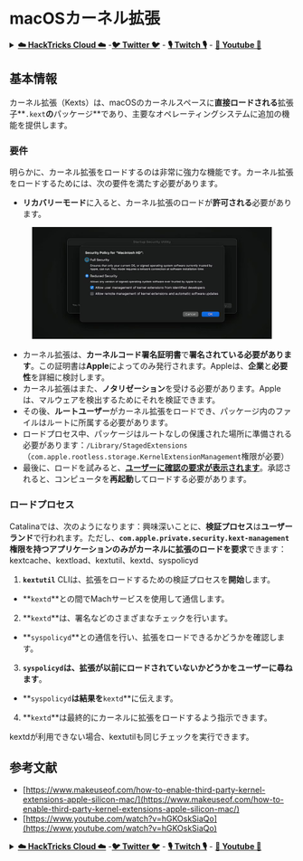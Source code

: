 # macOSカーネル拡張

<details>

<summary><a href="https://cloud.hacktricks.xyz/pentesting-cloud/pentesting-cloud-methodology"><strong>☁️ HackTricks Cloud ☁️</strong></a> -<a href="https://twitter.com/hacktricks_live"><strong>🐦 Twitter 🐦</strong></a> - <a href="https://www.twitch.tv/hacktricks_live/schedule"><strong>🎙️ Twitch 🎙️</strong></a> - <a href="https://www.youtube.com/@hacktricks_LIVE"><strong>🎥 Youtube 🎥</strong></a></summary>

* **サイバーセキュリティ企業**で働いていますか？ HackTricksであなたの企業を宣伝したいですか？ または、**PEASSの最新バージョンにアクセスしたり、HackTricksをPDFでダウンロード**したいですか？ [**サブスクリプションプラン**](https://github.com/sponsors/carlospolop)をご覧ください！
* [**The PEASS Family**](https://opensea.io/collection/the-peass-family)をチェックしてください。独占的な[**NFT**](https://opensea.io/collection/the-peass-family)コレクションです。
* [**PEASSとHackTricksの公式スワッグ**](https://peass.creator-spring.com)を手に入れましょう。
* [**💬**](https://emojipedia.org/speech-balloon/) **Discordグループ**または[**Telegramグループ**](https://t.me/peass)に参加するか、**Twitter**で[**🐦**](https://github.com/carlospolop/hacktricks/tree/7af18b62b3bdc423e11444677a6a73d4043511e9/\[https:/emojipedia.org/bird/README.md)[**@carlospolopm**](https://twitter.com/hacktricks\_live)をフォローしてください。
* [**hacktricks repo**](https://github.com/carlospolop/hacktricks)と[**hacktricks-cloud repo**](https://github.com/carlospolop/hacktricks-cloud)にPRを送信して、ハッキングのヒントを共有してください。

</details>

## 基本情報

カーネル拡張（Kexts）は、macOSのカーネルスペースに**直接ロードされる**拡張子**`.kext`**の**パッケージ**であり、主要なオペレーティングシステムに追加の機能を提供します。

### 要件

明らかに、カーネル拡張をロードするのは非常に強力な機能です。カーネル拡張をロードするためには、次の要件を満たす必要があります。

* **リカバリーモード**に入ると、カーネル拡張のロードが**許可される**必要があります。

<figure><img src="../../../.gitbook/assets/image (2) (1) (1) (1).png" alt=""><figcaption></figcaption></figure>

* カーネル拡張は、**カーネルコード署名証明書**で**署名されている必要があります**。この証明書は**Apple**によってのみ発行されます。Appleは、**企業**と**必要性**を詳細に検討します。
* カーネル拡張はまた、**ノタリゼーション**を受ける必要があります。Appleは、マルウェアを検出するためにそれを検証できます。
* その後、**ルートユーザー**がカーネル拡張をロードでき、パッケージ内のファイルはルートに所属する必要があります。
* ロードプロセス中、パッケージはルートなしの保護された場所に準備される必要があります：`/Library/StagedExtensions`（`com.apple.rootless.storage.KernelExtensionManagement`権限が必要）
* 最後に、ロードを試みると、[**ユーザーに確認の要求が表示されます**](https://developer.apple.com/library/archive/technotes/tn2459/\_index.html)。承認されると、コンピュータを**再起動**してロードする必要があります。

### ロードプロセス

Catalinaでは、次のようになります：興味深いことに、**検証プロセス**は**ユーザーランド**で行われます。ただし、**`com.apple.private.security.kext-management`**権限を持つアプリケーションのみがカーネルに**拡張のロードを要求**できます：kextcache、kextload、kextutil、kextd、syspolicyd

1. **`kextutil`** CLIは、拡張をロードするための検証プロセスを**開始**します。

* **`kextd`**との間でMachサービスを使用して通信します。

2. **`kextd`**は、署名などのさまざまなチェックを行います。

* **`syspolicyd`**との通信を行い、拡張をロードできるかどうかを確認します。

3. **`syspolicyd`**は、拡張が以前にロードされていないかどうかを**ユーザーに尋ねます**。

* **`syspolicyd`**は結果を**`kextd`**に伝えます。

4. **`kextd`**は最終的にカーネルに拡張をロードするよう指示できます。

kextdが利用できない場合、kextutilも同じチェックを実行できます。

## 参考文献

* [https://www.makeuseof.com/how-to-enable-third-party-kernel-extensions-apple-silicon-mac/](https://www.makeuseof.com/how-to-enable-third-party-kernel-extensions-apple-silicon-mac/)
* [https://www.youtube.com/watch?v=hGKOskSiaQo](https://www.youtube.com/watch?v=hGKOskSiaQo)

<details>

<summary><a href="https://cloud.hacktricks.xyz/pentesting-cloud/pentesting-cloud-methodology"><strong>☁️ HackTricks Cloud ☁️</strong></a> -<a href="https://twitter.com/hacktricks_live"><strong>🐦 Twitter 🐦</strong></a> - <a href="https://www.twitch.tv/hacktricks_live/schedule"><strong>🎙️ Twitch 🎙️</strong></a> - <a href="https://www.youtube.com/@hacktricks_LIVE"><strong>🎥 Youtube 🎥</strong></a></summary>

* **サイバーセキュリティ企業**で働いていますか？ HackTricksであなたの企業を宣伝したいですか？ または、**PEASSの最新バージョンにアクセスしたり、HackTricksをPDFでダウンロード**したいですか？ [**サブスクリプションプラン**](https://github.com/sponsors/carlospolop)をご覧ください！
* [**The PEASS Family**](https://opensea.io/collection/the-peass-family)をチェックしてください。独占的な[**NFT**](https://opensea.io/collection/the-peass-family)コレクションです。
* [**PEASSとHackTricksの公式スワッグ**](https://peass.creator-spring.com)を手に入れましょう。
* [**💬**](https://emojipedia.org/speech-balloon/) **Discordグループ**または[**Telegramグループ**](https://t.me/peass)に参加するか、**Twitter**で[**🐦**](https://github.com/carlospolop/hacktricks/tree/7af18b62b3bdc423e11444677a6a73d4043511e9/\[https:/emojipedia.org/bird/README.md)[**@carlospolopm**](https://twitter.com/hacktricks\_live)をフォローしてください。
* **[hacktricksリポジトリ](https://github.com/carlospolop/hacktricks)** **と** [**hacktricks-cloudリポジトリ](https://github.com/carlospolop/hacktricks-cloud)** にPRを送ることで、あなたのハッキングのテクニックを共有してください。

</details>
